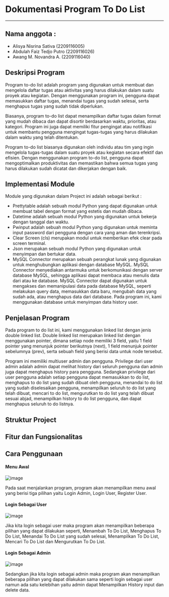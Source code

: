 # Dokumentasi Program To Do List
----


## Nama anggota  :
* Alisya Nisrina Sativa    (2209116005)
* Abdulah Faiz Tedjo Putro (2209116026)
* Awang M. Novandra A.     (2209116040)


## Deskripsi Program 

Program to-do list adalah program yang digunakan untuk membuat dan mengelola daftar tugas atau aktivitas yang harus dilakukan dalam suatu proyek atau kegiatan. Dengan menggunakan program ini, pengguna dapat memasukkan daftar tugas, menandai tugas yang sudah selesai, serta menghapus tugas yang sudah tidak diperlukan.

Biasanya, program to-do list dapat menampilkan daftar tugas dalam format yang mudah dibaca dan dapat disortir berdasarkan waktu, prioritas, atau kategori. Program ini juga dapat memiliki fitur pengingat atau notifikasi untuk membantu pengguna mengingat tugas-tugas yang harus dilakukan dalam waktu yang telah ditentukan.

Program to-do list biasanya digunakan oleh individu atau tim yang ingin mengelola tugas-tugas dalam suatu proyek atau kegiatan secara efektif dan efisien. Dengan menggunakan program to-do list, pengguna dapat mengoptimalkan produktivitas dan memastikan bahwa semua tugas yang harus dilakukan sudah dicatat dan dikerjakan dengan baik.


## Implementasi Module

Module yang digunakan dalam Project ini adalah sebagai berikut :


* Prettytable adalah sebuah modul Python yang dapat digunakan untuk membuat tabel dengan format yang estetis dan mudah dibaca.
* Datetime adalah sebuah modul Python yang digunakan untuk bekerja dengan tanggal dan waktu.
* Pwinput adalah sebuah modul Python yang digunakan untuk meminta input password dari pengguna dengan cara yang aman dan terenkripsi.
* Clear Screen (cls) merupakan modul untuk memberikan efek clear pada screen terminal. 
* Json merupakan sebuah modul Python yang digunakan untuk menyimpan dan bertukar data.
* MySQL Connector merupakan sebuah perangkat lunak yang digunakan untuk menghubungkan aplikasi dengan database MySQL. MySQL Connector menyediakan antarmuka untuk berkomunikasi dengan server database MySQL, sehingga aplikasi dapat membaca atau menulis data dari atau ke database. MySQL Connector dapat digunakan untuk mengakses dan memanipulasi data pada database MySQL, seperti melakukan query data, memasukkan data baru, mengubah data yang sudah ada, atau menghapus data dari database. Pada program ini, kami menggunakan database untuk menyimpan data history user.


## Penjelasan Program

Pada program to do list ini, kami menggunakan  linked list dengan jenis double linked list. Double linked list merupakan linked list dengan menggunakan pointer, dimana setiap node memiliki 3 field, yaitu 1 field pointer yang menunjuk pointer berikutnya (next), 1 field menunjuk pointer sebelumnya (prev), serta sebuah field yang berisi data untuk node tersebut.

Program ini memiliki multiuser admin dan pengguna. 
Privilege dari user admin adalah admin dapat melihat history dari seluruh pengguna dan admin juga dapat menghapus history para pengguna. 
Sedangkan privilege dari user pengguna adalah setiap pengguna dapat memasukkan to do list, menghapus to do list yang sudah dibuat oleh pengguna, menandai to do list yang sudah diselesaikan pengguna, menampilkan seluruh to do list yang telah dibuat, mencari to do list, mengurutkan to do list yang telah dibuat sesuai abjad, menampilkan history to do list pengguna, dan dapat menghapus seluruh to do listnya.

## Struktur Project


## Fitur dan Fungsionalitas


## Cara Penggunaan

#### Menu Awal
![image](https://user-images.githubusercontent.com/121870536/232696368-b1a4b68f-d458-40d7-9c31-c85c810ce1a6.png)

Pada saat menjalankan program, program akan menampilkan menu awal yang berisi tiga pilihan yaitu Login Admin, Login User, Register User.


#### Login Sebagai User
![image](https://user-images.githubusercontent.com/121870536/232704546-b658ac42-5601-4f9c-b7dc-5ed56c307f59.png)

Jika kita login sebagai user maka program akan menampilkan beberapa pilihan yang dapat dilakukan seperti, Menambah To Do List, Menghapus To Do List, Menandai To Do List yang sudah selesai, Menampilkan To Do List, Mencari To Do List dan Mengurutkan To Do List.


#### Login Sebagai Admin
![image](https://user-images.githubusercontent.com/121870536/232700594-b242517f-4168-4d43-bd0d-05ce971dad96.png)

Sedangkan jika kita login sebagai admin maka program akan menampilkan beberapa pilihan yang dapat dilakukan sama seperti login sebagai user namun ada satu kelebihan yaitu admin dapat Menampilkan History input dan delete data.

















